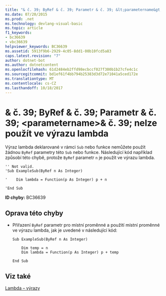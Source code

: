 ```yaml
---
title: "& č. 39; ByRef & č. 39; Parametr & č. 39; &lt;parametername&gt;& č. 39; nelze použít ve výrazu lambda"
ms.date: 07/20/2015
ms.prod: .net
ms.technology: devlang-visual-basic
ms.topic: article
f1_keywords:
- bc36639
- vbc36639
helpviewer_keywords: BC36639
ms.assetid: 5913f9b6-2929-4c05-8dd1-00b10fcd5a83
caps.latest.revision: "7"
author: dotnet-bot
ms.author: dotnetcontent
ms.openlocfilehash: 61d2484eb2ffd98ecbccf027f300b1b27cfe4c1c
ms.sourcegitcommit: bd1ef61f4bb794b25383d3d72e71041a5ced172e
ms.translationtype: MT
ms.contentlocale: cs-CZ
ms.lasthandoff: 10/18/2017
---
```

# <a name="39byref39-parameter-39ltparameternamegt39-cannot-be-used-in-a-lambda-expression"></a>& č. 39; ByRef & č. 39; Parametr & č. 39; &lt;parametername&gt;& č. 39; nelze použít ve výrazu lambda
Výraz lambda deklarované v rámci `Sub` nebo funkce nemůžete použít žádnou `ByRef` parametry této `Sub` nebo funkce. Následující kód například způsobí této chybě, protože `ByRef` parametr `n` je použít ve výrazu lambda.  
  
```  
'' Not valid.   
'Sub ExampleSub(ByRef n As Integer)  
  
'    Dim lambda = Function(p As Integer) p + n  
  
'End Sub  
```  
  
 **ID chyby:** BC36639  
  
## <a name="to-correct-this-error"></a>Oprava této chyby  
  
-   Přiřazení `ByRef` parametr pro místní proměnné a použití místní proměnné ve výrazu lambda, jak je uvedené v následující kód:  
  
    ```  
    Sub ExampleSub(ByRef n As Integer)  
  
        Dim temp = n  
        Dim lambda = Function(p As Integer) p + temp  
  
    End Sub  
    ```  
  
## <a name="see-also"></a>Viz také  
 [Lambda – výrazy](../../visual-basic/programming-guide/language-features/procedures/lambda-expressions.md)
